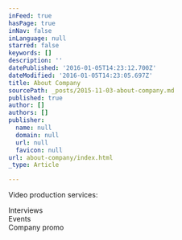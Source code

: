 ```yaml
---
inFeed: true
hasPage: true
inNav: false
inLanguage: null
starred: false
keywords: []
description: ''
datePublished: '2016-01-05T14:23:12.700Z'
dateModified: '2016-01-05T14:23:05.697Z'
title: About Company
sourcePath: _posts/2015-11-03-about-company.md
published: true
author: []
authors: []
publisher:
  name: null
  domain: null
  url: null
  favicon: null
url: about-company/index.html
_type: Article

---
```

Video production services:

Interviews  
Events  
Company promo